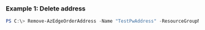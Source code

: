 ### Example 1: Delete address
```powershell
PS C:\> Remove-AzEdgeOrderAddress -Name "TestPwAddress" -ResourceGroupName "resourceGroupName" -SubscriptionId SubscriptionId
```
